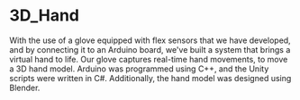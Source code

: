 # 3D_Hand

With the use of a glove equipped with flex sensors that we have developed, and by connecting it to an Arduino board, we've built a system that brings a virtual hand to life. Our glove captures real-time hand movements, to move a 3D hand model. Arduino was programmed using C++, and the Unity scripts were written in C#. Additionally, the hand model was designed using Blender.
